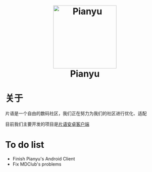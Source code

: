 <h1 align="center">
  <img src="https://cdn.jsdelivr.net/gh/thePianyu/pianyu_artwork/pianyuv2.png" alt="Pianyu" width="200">
  <br>Pianyu<br>

</h1>

# 关于

片语是一个自由的数码社区，我们正在努力为我们的社区进行优化、适配

目前我们主要开发的项目是[片语安卓客户端](https://github.com/thePianyu/pianyu-android)

# To do list
- Finish Pianyu's Android Client
- Fix MDClub's problems
